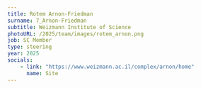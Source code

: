 ```yaml
---
title: Rotem Arnon-Friedman
surname: 7_Arnon-Friedman
subtitle: Weizmann Institute of Science
photoURL: /2025/team/images/rotem_arnon.png
job: SC Member
type: steering
year: 2025
socials:
    - link: "https://www.weizmann.ac.il/complex/arnon/home"
      name: Site
---
```


